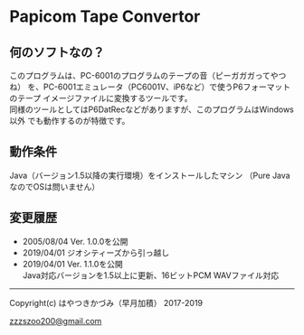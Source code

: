 # Papicom Tape Convertor

## 何のソフトなの？

このプログラムは、PC-6001のプログラムのテープの音（ピーガガガってやつね）
を、PC-6001エミュレータ（PC6001V、iP6など）で使うP6フォーマットのテープ
イメージファイルに変換するツールです。        
同様のツールとしてはP6DatRecなどがありますが、このプログラムはWindows以外
でも動作するのが特徴です。

## 動作条件

Java（バージョン1.5以降の実行環境）をインストールしたマシン
（Pure JavaなのでOSは問いません）

## 変更履歴

* 2005/08/04 Ver. 1.0.0を公開
* 2019/04/01 ジオシティーズから引っ越し
* 2019/04/01 Ver. 1.1.0を公開        
  Java対応バージョンを1.5以上に更新、16ビットPCM WAVファイル対応

--------
Copyright(c) はやつきかづみ（早月加積） 2017-2019

zzzszoo200@gmail.com
